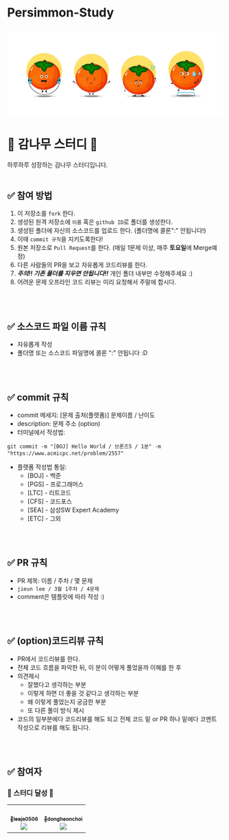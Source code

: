 # Persimmon-Study

![img](./image-gam.png)
---
# 🍊 감나무 스터디 📝
하루하루 성장하는 감나무 스터디입니다.
<br />
<br />

## ✅ 참여 방법
1. 이 저장소를 `fork` 한다.
2. 생성된 원격 저장소에 `이름` 혹은 `github ID`로 폴더를 생성한다.
3. 생성된 폴더에 자신의 소스코드를 업로드 한다. (폴더명에 콜론":" 안됩니다!)
4. 이때 `commit 규칙`을 지키도록한다!
5. 원본 저장소로 `Pull Request`를 한다. (매일 1문제 이상, 매주 **토요일**에 Merge예정)
6. 다른 사람들의 PR을 보고 자유롭게 코드리뷰를 한다.
7. ***주의!! 기존 폴더를 지우면 안됩니다!!*** 개인 폴더 내부만 수정해주세요 :)
8. 어려운 문제 오프라인 코드 리뷰는 미리 요청해서 주말에 합시다.
<br />
<br />

## ✅ 소스코드 파일 이름 규칙
- 자유롭게 작성 
- 폴더명 또는 소스코드 파일명에 콜론 ":" 안됩니다 :D
<br />
<br />

## ✅ commit 규칙
- commit 메세지: [문제 출처(플랫폼)] 문제이름 / 난이도  
- description: 문제 주소 (option)
- 터미널에서 작성법: 
```
git commit -m "[BOJ] Hello World / 브론즈5 / 1분" -m "https://www.acmicpc.net/problem/2557"
```
- 플랫폼 작성법 통일: 
  * [BOJ] - 백준 
  * [PGS] - 프로그래머스
  * [LTC] - 리트코드
  * [CFS] - 코드포스
  * [SEA] - 삼성SW Expert Academy
  * [ETC] - 그외
<br />
<br />

## ✅ PR 규칙
- PR 제목: 이름 / 주차 / 몇 문제
-  ```jieun lee / 3월 1주차 / 4문제 ```
-  comment은 템플릿에 따라 작성 :)
<br />
<br />

## ✅ (option)코드리뷰 규칙
- PR에서 코드리뷰를 한다.
- 전체 코드 흐름을 파악한 뒤, 이 분이 어떻게 풀었을까 이해를 한 후 
- 의견제시
  -   잘했다고 생각하는 부분
  -   이렇게 하면 더 좋을 것 같다고 생각하는 부분
  -   왜 이렇게 풀었는지 궁금한 부분
  -   또 다른 풀이 방식 제시
- 코드의 일부분에다 코드리뷰를 해도 되고 전체 코드 밑 or PR 하나 밑에다 코멘트 작성으로 리뷰를 해도 됩니다.
<br />
<br />

## ✅ 참여자
### 🎉 스터디 달성 🎉
<table><tr>         <td align="center"><a href="https://github.com/leeje0506"><img src="https://avatars.githubusercontent.com/u/137889331?v=4?s=100" width="100px;" alt=""/>         <br /><sub><b>🎉leeje0506</b><br><img src="https://us-central1-progress-markdown.cloudfunctions.net/progress/0"/></sub></a><br /></td>
         <td align="center"><a href="https://github.com/dongheonchoi"><img src="https://avatars.githubusercontent.com/u/124031425?v=4?s=100" width="100px;" alt=""/>         <br /><sub><b>🎉dongheonchoi</b><br><img src="https://us-central1-progress-markdown.cloudfunctions.net/progress/0"/></sub></a><br /></td>
      
</table><br />

